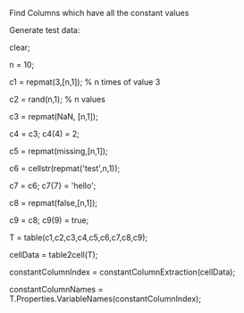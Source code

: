 Find Columns which have all the constant values

Generate test data:

clear; 

n = 10; 

c1 = repmat(3,[n,1]); % n times of value 3 

c2 = rand(n,1); % n values 

c3 = repmat(NaN, [n,1]); 

c4 = c3; 
c4(4) = 2; 

c5 = repmat(missing,[n,1]);

c6 = cellstr(repmat('test',n,1));

c7 = c6; 
c7{7} = 'hello'; 

c8 = repmat(false,[n,1]); 

c9 = c8; 
c9(9) = true;

T = table(c1,c2,c3,c4,c5,c6,c7,c8,c9);

cellData = table2cell(T); 

constantColumnIndex = constantColumnExtraction(cellData);

constantColumnNames = T.Properties.VariableNames(constantColumnIndex);
